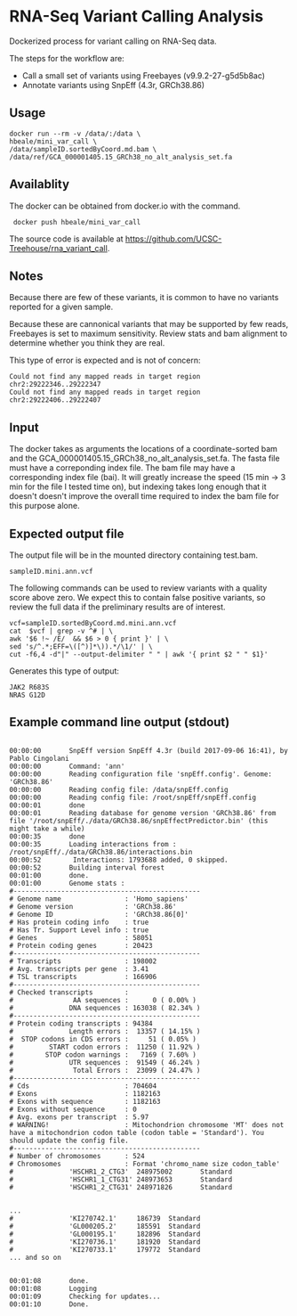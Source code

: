 # RNA-Seq Variant Calling Analysis
Dockerized process for variant calling on RNA-Seq data. 

The steps for the workflow are:

- Call a small set of variants using Freebayes (v9.9.2-27-g5d5b8ac)
- Annotate variants using SnpEff (4.3r, GRCh38.86)

## Usage

```
docker run --rm -v /data/:/data \
hbeale/mini_var_call \
/data/sampleID.sortedByCoord.md.bam \
/data/ref/GCA_000001405.15_GRCh38_no_alt_analysis_set.fa
```
## Availablity
The docker can be obtained from docker.io with the command.

```
 docker push hbeale/mini_var_call
```

The source code is available at 
https://github.com/UCSC-Treehouse/rna_variant_call.


## Notes
Because there are few of these variants, it is common to have no variants reported for a given sample. 

Because these are cannonical variants that may be supported by few reads, Freebayes is set to maximum sensitivity. Review stats and bam alignment to determine whether you think they are real. 

This type of error is expected and is not of concern:

```
Could not find any mapped reads in target region chr2:29222346..29222347
Could not find any mapped reads in target region chr2:29222406..29222407

```

## Input
The docker takes as arguments the locations of a coordinate-sorted bam and the  GCA_000001405.15_GRCh38_no_alt_analysis_set.fa. The fasta file must have a correponding index file. The bam file may have a corresponding index file (bai). It will greatly increase the speed (15 min -> 3 min for the file I tested time on), but indexing takes long enough that it doesn't doesn't improve the overall time required to index the bam file for this purpose alone. 

    
## Expected output file

The output file will be in the mounted directory containing test.bam.

    sampleID.mini.ann.vcf
    
The following commands can be used to review variants with a quality score above zero. We expect this to contain false positive variants, so review the full data if the preliminary results are of interest.

```
vcf=sampleID.sortedByCoord.md.mini.ann.vcf 
cat  $vcf | grep -v ^# | \
awk '$6 !~ /E/  && $6 > 0 { print }' | \
sed 's/^.*;EFF=\([^)]*\)).*/\1/' | \
cut -f6,4 -d"|" --output-delimiter " " | awk '{ print $2 " " $1}'
```

Generates this type of output: 

```
JAK2 R683S
NRAS G12D
```

## Example command line output (stdout)

```

00:00:00       SnpEff version SnpEff 4.3r (build 2017-09-06 16:41), by Pablo Cingolani
00:00:00       Command: 'ann'
00:00:00       Reading configuration file 'snpEff.config'. Genome: 'GRCh38.86'
00:00:00       Reading config file: /data/snpEff.config
00:00:00       Reading config file: /root/snpEff/snpEff.config
00:00:01       done
00:00:01       Reading database for genome version 'GRCh38.86' from file '/root/snpEff/./data/GRCh38.86/snpEffectPredictor.bin' (this might take a while)
00:00:35       done
00:00:35       Loading interactions from : /root/snpEff/./data/GRCh38.86/interactions.bin
00:00:52        Interactions: 1793688 added, 0 skipped.
00:00:52       Building interval forest
00:01:00       done.
00:01:00       Genome stats :
#-----------------------------------------------
# Genome name                : 'Homo_sapiens'
# Genome version             : 'GRCh38.86'
# Genome ID                  : 'GRCh38.86[0]'
# Has protein coding info    : true
# Has Tr. Support Level info : true
# Genes                      : 58051
# Protein coding genes       : 20423
#-----------------------------------------------
# Transcripts                : 198002
# Avg. transcripts per gene  : 3.41
# TSL transcripts            : 166906
#-----------------------------------------------
# Checked transcripts        : 
#               AA sequences :      0 ( 0.00% )
#              DNA sequences : 163038 ( 82.34% )
#-----------------------------------------------
# Protein coding transcripts : 94384
#              Length errors :  13357 ( 14.15% )
#  STOP codons in CDS errors :     51 ( 0.05% )
#         START codon errors :  11250 ( 11.92% )
#        STOP codon warnings :   7169 ( 7.60% )
#              UTR sequences :  91549 ( 46.24% )
#               Total Errors :  23099 ( 24.47% )
#-----------------------------------------------
# Cds                        : 704604
# Exons                      : 1182163
# Exons with sequence        : 1182163
# Exons without sequence     : 0
# Avg. exons per transcript  : 5.97
# WARNING!                   : Mitochondrion chromosome 'MT' does not have a mitochondrion codon table (codon table = 'Standard'). You should update the config file.
#-----------------------------------------------
# Number of chromosomes      : 524
# Chromosomes                : Format 'chromo_name size codon_table'
#              'HSCHR1_2_CTG3'  248975002       Standard
#              'HSCHR1_1_CTG31' 248973653       Standard
#              'HSCHR1_2_CTG31' 248971826       Standard


...
#              'KI270742.1'     186739  Standard
#              'GL000205.2'     185591  Standard
#              'GL000195.1'     182896  Standard
#              'KI270736.1'     181920  Standard
#              'KI270733.1'     179772  Standard
... and so on


00:01:08       done.
00:01:08       Logging
00:01:09       Checking for updates...
00:01:10       Done.
```

